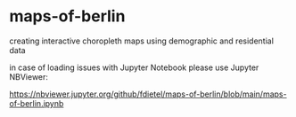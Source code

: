# maps-of-berlin
creating interactive choropleth maps using demographic and residential data

in case of loading issues with Jupyter Notebook please use Jupyter NBViewer:

https://nbviewer.jupyter.org/github/fdietel/maps-of-berlin/blob/main/maps-of-berlin.ipynb
